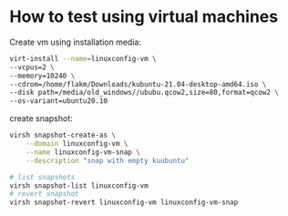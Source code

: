 # How to test using virtual machines

Create vm using installation media: 

```bash
virt-install --name=linuxconfig-vm \
--vcpus=2 \
--memory=10240 \
--cdrom=/home/flakm/Downloads/kubuntu-21.04-desktop-amd64.iso \
--disk path=/media/old_windows//ububu.qcow2,size=80,format=qcow2 \
--os-variant=ubuntu20.10
```

create snapshot:

```bash
virsh snapshot-create-as \
    --domain linuxconfig-vm \
    --name linuxconfig-vm-snap \
    --description "snap with empty kuubuntu"

# list snapshots
virsh snapshot-list linuxconfig-vm 
# revert snapshot
virsh snapshot-revert linuxconfig-vm linuxconfig-vm-snap

```
